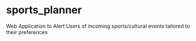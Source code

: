 # sports_planner
Web Application to Alert Users of incoming sports/cultural events tailored to their preferences
